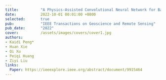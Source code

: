 ```yaml
---
title:          "A Physics-Assisted Convolutional Neural Network for Bathymetric Mapping Using ICESat-2 and Sentinel-2 Data"
date:           2022-10-01 00:01:00 +0800
selected:       true
pub:            "IEEE Transactions on Geoscience and Remote Sensing"
pub_date:       "2022"
cover:          /assets/images/covers/cover1.jpg
authors:
- Kaidi Peng*
- Huan Xie
- Qi Xu
- Peiqi Huang
- Ziyi Liu
links:
  Paper: https://ieeexplore.ieee.org/abstract/document/9915464
---
```

